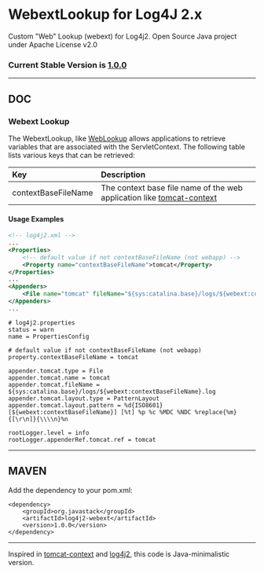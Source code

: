 # WebextLookup for Log4J 2.x

Custom "Web" Lookup (webext) for Log4j2. Open Source Java project under Apache License v2.0

### Current Stable Version is [1.0.0](https://search.maven.org/#search|ga|1|g%3Aorg.javastack%20a%3Alog4j2-webext)

---

## DOC

### Webext Lookup

The WebextLookup, like [WebLookup](https://logging.apache.org/log4j/2.0/manual/lookups.html#WebLookup) allows applications to retrieve variables that are associated with the ServletContext. The following table lists various keys that can be retrieved: 

| Key                 | Description |
| :------------------ | :---------- |
| contextBaseFileName | The context base file name of the web application like [tomcat-context](https://tomcat.apache.org/tomcat-7.0-doc/config/context.html#Naming) |

#### Usage Examples

```xml
<!-- log4j2.xml -->
...
<Properties>
    <!-- default value if not contextBaseFileName (not webapp) -->
    <Property name="contextBaseFileName">tomcat</Property>
</Properties>
...
<Appenders>
    <File name="tomcat" fileName="${sys:catalina.base}/logs/${webext:contextBaseFileName}.log"/>
</Appenders>
...
```

```properties
# log4j2.properties 
status = warn
name = PropertiesConfig

# default value if not contextBaseFileName (not webapp)
property.contextBaseFileName = tomcat

appender.tomcat.type = File
appender.tomcat.name = tomcat
appender.tomcat.fileName = ${sys:catalina.base}/logs/${webext:contextBaseFileName}.log
appender.tomcat.layout.type = PatternLayout
appender.tomcat.layout.pattern = %d{ISO8601} [${webext:contextBaseFileName}] [%t] %p %c %MDC %NDC %replace{%m}{[\r\n]}{\\\\n}%n

rootLogger.level = info
rootLogger.appenderRef.tomcat.ref = tomcat
```

---

## MAVEN

Add the dependency to your pom.xml:

    <dependency>
        <groupId>org.javastack</groupId>
        <artifactId>log4j2-webext</artifactId>
        <version>1.0.0</version>
    </dependency>

---
Inspired in [tomcat-context](https://tomcat.apache.org/tomcat-7.0-doc/config/context.html#Naming) and [log4j2](https://logging.apache.org/log4j/2.0/manual/lookups.html#WebLookup), this code is Java-minimalistic version.
